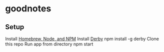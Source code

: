 # goodnotes

## Setup

Install [Homebrew, Node, and NPM](https://github.com/joyent/node/wiki/Installing-Node.js-via-package-manager)
Install [Derby](http://derbyjs.com/#getting_started)
    npm install -g derby
Clone this repo
Run app from directory
    npm start
